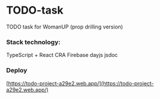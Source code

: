 # TODO-task
TODO task for WomanUP
(prop drilling version)

### Stack technology: 
TypeScript + React
CRA
Firebase
dayjs
jsdoc

### Deploy
[https://todo-project-a29e2.web.app/](https://todo-project-a29e2.web.app/)
